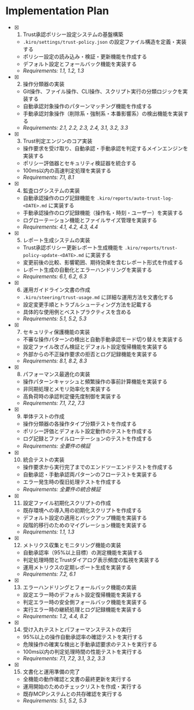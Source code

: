 # Implementation Plan

- [x] 1. Trust承認ポリシー設定システムの基盤構築
  - `.kiro/settings/trust-policy.json` の設定ファイル構造を定義・実装する
  - ポリシー設定の読み込み・検証・更新機能を作成する
  - デフォルト設定とフォールバック機能を実装する
  - _Requirements: 1.1, 1.2, 1.3_

- [x] 2. 操作分類器の実装
  - Git操作、ファイル操作、CLI操作、スクリプト実行の分類ロジックを実装する
  - 自動承認対象操作のパターンマッチング機能を作成する
  - 手動承認対象操作（削除系・強制系・本番影響系）の検出機能を実装する
  - _Requirements: 2.1, 2.2, 2.3, 2.4, 3.1, 3.2, 3.3_

- [x] 3. Trust判定エンジンのコア実装
  - 操作要求を受け取り、自動承認・手動承認を判定するメインエンジンを実装する
  - ポリシー評価器とセキュリティ検証器を統合する
  - 100ms以内の高速判定処理を実装する
  - _Requirements: 7.1, 8.1_

- [x] 4. 監査ログシステムの実装
  - 自動承認操作のログ記録機能を `.kiro/reports/auto-trust-log-<DATE>.md` に実装する
  - 手動承認操作のログ記録機能（操作名・時刻・ユーザー）を実装する
  - ログローテーション機能とファイルサイズ管理を実装する
  - _Requirements: 4.1, 4.2, 4.3, 4.4_

- [x] 5. レポート生成システムの実装
  - Trust承認ポリシー更新レポート生成機能を `.kiro/reports/trust-policy-update-<DATE>.md` に実装する
  - 変更前後の比較、影響範囲、期待効果を含むレポート形式を作成する
  - レポート生成の自動化とエラーハンドリングを実装する
  - _Requirements: 6.1, 6.2, 6.3_

- [x] 6. 運用ガイドライン文書の作成
  - `.kiro/steering/trust-usage.md` に詳細な運用方法を文書化する
  - 設定変更手順とトラブルシューティング方法を記載する
  - 具体的な使用例とベストプラクティスを含める
  - _Requirements: 5.1, 5.2, 5.3_

- [x] 7. セキュリティ保護機能の実装
  - 不審な操作パターンの検出と自動手動承認モード切り替えを実装する
  - 設定ファイル改ざん検証とデフォルト設定復帰機能を実装する
  - 外部からの不正操作要求の拒否とログ記録機能を実装する
  - _Requirements: 8.1, 8.2, 8.3_

- [x] 8. パフォーマンス最適化の実装
  - 操作パターンキャッシュと頻繁操作の事前計算機能を実装する
  - 非同期処理とメモリ効率化を実装する
  - 高負荷時の承認判定優先度制御を実装する
  - _Requirements: 7.1, 7.2, 7.3_

- [x] 9. 単体テストの作成
  - 操作分類器の各操作タイプ分類テストを作成する
  - ポリシー評価とデフォルト設定動作のテストを作成する
  - ログ記録とファイルローテーションのテストを作成する
  - _Requirements: 全要件の検証_

- [x] 10. 統合テストの実装
  - 操作要求から実行完了までのエンドツーエンドテストを作成する
  - 自動承認・手動承認両パターンのフローテストを実装する
  - エラー発生時の復旧処理テストを作成する
  - _Requirements: 全要件の統合検証_

- [x] 11. 設定ファイル初期化スクリプトの作成
  - 既存環境への導入用の初期化スクリプトを作成する
  - デフォルト設定の適用とバックアップ機能を実装する
  - 段階的移行のためのマイグレーション機能を実装する
  - _Requirements: 1.1, 1.3_

- [x] 12. メトリクス収集とモニタリング機能の実装
  - 自動承認率（95%以上目標）の測定機能を実装する
  - 判定処理時間とTrustダイアログ表示頻度の監視を実装する
  - 運用メトリクスの定期レポート生成を実装する
  - _Requirements: 7.2, 6.1_

- [x] 13. エラーハンドリングとフォールバック機能の実装
  - 設定エラー時のデフォルト設定復帰機能を実装する
  - 判定エラー時の安全側フォールバック機能を実装する
  - 実行エラー時の継続処理とログ記録機能を実装する
  - _Requirements: 1.2, 4.4, 8.2_

- [x] 14. 受け入れテストとパフォーマンステストの実行
  - 95%以上の操作自動承認率の確認テストを実行する
  - 危険操作の確実な検出と手動承認要求のテストを実行する
  - 100ms以内の判定処理時間の性能テストを実行する
  - _Requirements: 7.1, 7.2, 3.1, 3.2, 3.3_

- [x] 15. 文書化と運用準備の完了
  - 全機能の動作確認と文書の最終更新を実行する
  - 運用開始のためのチェックリストを作成・実行する
  - 既存MCPシステムとの共存確認を実行する
  - _Requirements: 5.1, 5.2, 5.3_